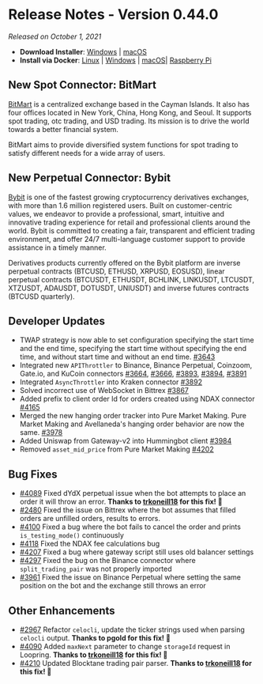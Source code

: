 # Release Notes - Version 0.44.0

*Released on October 1, 2021*

- **Download Installer**: [Windows](https://dist.hummingbot.io/hummingbot_v0.44.0_setup.exe) | [macOS](https://dist.hummingbot.io/hummingbot_v0.44.0.dmg)
- **Install via Docker**: [Linux](/installation/docker/#linuxubuntu) | [Windows](/installation/docker/#windows) | [macOS](/installation/docker/#macos)| [Raspberry Pi](/installation/raspberry-pi/#install-via-docker)

## New Spot Connector: BitMart

[BitMart](https://www.bitmart.com/) is a centralized exchange based in the Cayman Islands. It also has four offices located in New York, China, Hong Kong, and Seoul. It supports spot trading, otc trading, and USD trading. Its mission is to drive the world towards a better financial system.

BitMart aims to provide diversified system functions for spot trading to satisfy different needs for a wide array of users.

## New Perpetual Connector: Bybit

[Bybit](http://www.bybit.com/) is one of the fastest growing cryptocurrency derivatives exchanges, with more than 1.6 million registered users. Built on customer-centric values, we endeavor to provide a professional, smart, intuitive and innovative trading experience for retail and professional clients around the world. Bybit is committed to creating a fair, transparent and efficient trading environment, and offer 24/7 multi-language customer support to provide assistance in a timely manner.

Derivatives products currently offered on the Bybit platform are inverse perpetual contracts (BTCUSD, ETHUSD, XRPUSD, EOSUSD), linear perpetual contracts (BTCUSDT, ETHUSDT, BCHLINK, LINKUSDT, LTCUSDT, XTZUSDT, ADAUSDT, DOTUSDT, UNIUSDT) and inverse futures contracts (BTCUSD quarterly).

## Developer Updates

- TWAP strategy is now able to set configuration specifying the start time and the end time, specifying the start time without specifying the end time, and without start time and without an end time. [#3643](https://github.com/hummingbot/hummingbot/issues/3643)
- Integrated new `APIThrottler` to Binance, Binance Perpetual, Coinzoom, Gate.io, and KuCoin connectors [#3664](https://github.com/hummingbot/hummingbot/issues/3643), [#3666](https://github.com/hummingbot/hummingbot/issues/3666), [#3893](https://github.com/hummingbot/hummingbot/issues/3893), [#3894](https://github.com/hummingbot/hummingbot/issues/3894), [#3891](https://github.com/hummingbot/hummingbot/issues/3891)
- Integrated `AsyncThrottler` into Kraken connector [#3892](https://github.com/hummingbot/hummingbot/issues/3892)
- Solved incorrect use of WebSocket in Bittrex [#3867](https://github.com/hummingbot/hummingbot/issues/3867)
- Added prefix to client order Id for orders created using NDAX connector [#4165](https://github.com/hummingbot/hummingbot/issues/4165)
- Merged the new hanging order tracker into Pure Market Making. Pure Market Making and Avellaneda's hanging order behavior are now the same. [#3978](https://github.com/hummingbot/hummingbot/issues/3978)
- Added Uniswap from Gateway-v2 into Hummingbot client [#3984](https://github.com/hummingbot/hummingbot/issues/3984)
- Removed `asset_mid_price` from Pure Market Making [#4202](https://github.com/hummingbot/hummingbot/issues/4202)

## Bug Fixes

- [#4089](https://github.com/hummingbot/hummingbot/issues/4089) Fixed dYdX perpetual issue when the bot attempts to place an order it will throw an error. **Thanks to [trkoneill18](https://github.com/trkoneill18) for this fix! 🙏**
- [#2480](https://github.com/hummingbot/hummingbot/issues/2480) Fixed the issue on Bittrex where the bot assumes that filled orders are unfilled orders, results to errors.
- [#4100](https://github.com/hummingbot/hummingbot/issues/4100) Fixed a bug where the bot fails to cancel the order and prints `is_testing_mode()` continuously
- [#4118](https://github.com/hummingbot/hummingbot/issues/4118) Fixed the NDAX fee calculations bug
- [#4207](https://github.com/hummingbot/hummingbot/issues/4207) Fixed a bug where gateway script still uses old balancer settings
- [#4297](https://github.com/hummingbot/hummingbot/issues/4297) Fixed the bug on the Binance connector where `split_trading_pair` was not properly imported
- [#3961](https://github.com/hummingbot/hummingbot/issues/3961) Fixed the issue on Binance Perpetual where setting the same position on the bot and the exchange still throws an error

## Other Enhancements

- [#2967](https://github.com/hummingbot/hummingbot/pull/2967) Refactor `celocli`, update the ticker strings used when parsing `celocli` output. **Thanks to pgold for this fix! 🙏**
- [#4090](https://github.com/hummingbot/hummingbot/pull/4090) Added `maxNext` parameter to change `storageId` request in Loopring. **Thanks to [trkoneill18](https://github.com/trkoneill18) for this fix! 🙏**
- [#4210](https://github.com/hummingbot/hummingbot/pull/4210) Updated Blocktane trading pair parser. **Thanks to [trkoneill18](https://github.com/trkoneill18) for this fix! 🙏**